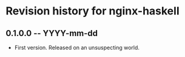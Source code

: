 # Revision history for nginx-haskell

## 0.1.0.0 -- YYYY-mm-dd

* First version. Released on an unsuspecting world.
